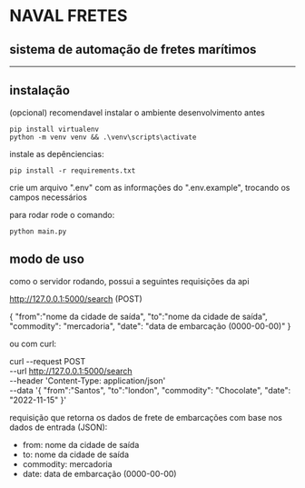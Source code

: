 # NAVAL FRETES

## sistema de automação de fretes marítimos

---

## instalação

(opcional) recomendavel instalar o ambiente desenvolvimento antes

```
pip install virtualenv
python -m venv venv && .\venv\scripts\activate
```

instale as depênciencias:

```
pip install -r requirements.txt
```

crie um arquivo ".env" com as informações do ".env.example", trocando os campos necessários

para rodar rode o comando:

```
python main.py
```

## modo de uso

como o servidor rodando, possui a seguintes requisições da api

http://127.0.0.1:5000/search (POST)

{
	"from":"nome da cidade de saída",
	"to":"nome da cidade de saída",
	"commodity": "mercadoria",
	"date": "data de embarcação (0000-00-00)"
}

ou com curl:

curl --request POST \
  --url http://127.0.0.1:5000/search \
  --header 'Content-Type: application/json' \
  --data '{
	"from":"Santos",
	"to":"london",
	"commodity": "Chocolate",
	"date": "2022-11-15"
}'

requisição que retorna os dados de frete de embarcações com base nos dados de entrada (JSON):

- from: nome da cidade de saída
- to: nome da cidade de saída
- commodity:  mercadoria
- date: data de embarcação (0000-00-00) 
